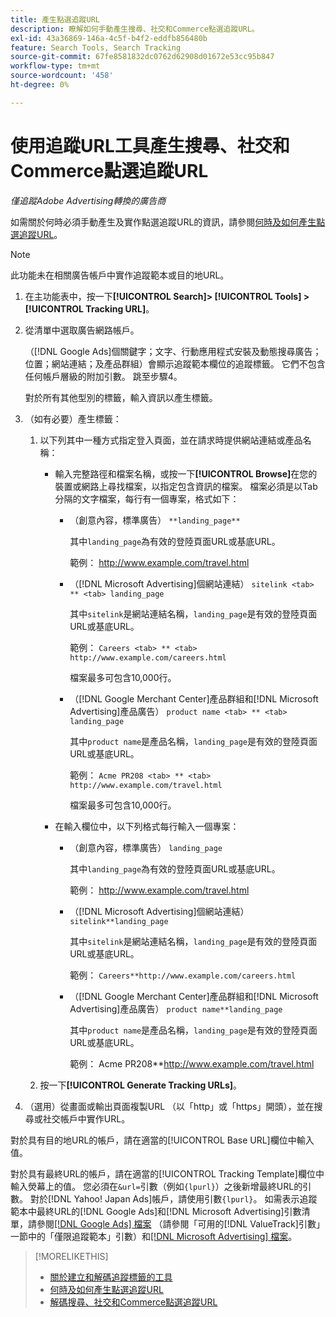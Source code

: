 ```yaml
---
title: 產生點選追蹤URL
description: 瞭解如何手動產生搜尋、社交和Commerce點選追蹤URL。
exl-id: 43a36869-146a-4c5f-b4f2-eddfb856480b
feature: Search Tools, Search Tracking
source-git-commit: 67fe8581832dc0762d62908d01672e53cc95b847
workflow-type: tm+mt
source-wordcount: '458'
ht-degree: 0%

---
```


# 使用追蹤URL工具產生搜尋、社交和Commerce點選追蹤URL

*僅追蹤Adobe Advertising轉換的廣告商*

如需關於何時必須手動產生及實作點選追蹤URL的資訊，請參閱[何時及如何產生點選追蹤URL](/help/search-social-commerce/tracking/click-tracking-ways-to-generate.md)。

>[!NOTE]
>
>此功能未在相關廣告帳戶中實作追蹤範本或目的地URL。

1. 在主功能表中，按一下&#x200B;**[!UICONTROL Search]> [!UICONTROL Tools] >[!UICONTROL Tracking URL]**。

1. 從清單中選取廣告網路帳戶。

   （[!DNL Google Ads]個關鍵字；文字、行動應用程式安裝及動態搜尋廣告；位置；網站連結；及產品群組）會顯示追蹤範本欄位的追蹤標籤。 它們不包含任何帳戶層級的附加引數。 跳至步驟4。

   對於所有其他型別的標籤，輸入資訊以產生標籤。

1. （如有必要）產生標籤：

   1. 以下列其中一種方式指定登入頁面，並在請求時提供網站連結或產品名稱：

      * 輸入完整路徑和檔案名稱，或按一下&#x200B;**[!UICONTROL Browse]**&#x200B;在您的裝置或網路上尋找檔案，以指定包含資訊的檔案。 檔案必須是以Tab分隔的文字檔案，每行有一個專案，格式如下：

         * （創意內容，標準廣告） `**landing_page**`

           其中`landing_page`為有效的登陸頁面URL或基底URL。

           範例： http://www.example.com/travel.html

         * （[!DNL Microsoft Advertising]個網站連結） `sitelink <tab> ** <tab> landing_page`

           其中`sitelink`是網站連結名稱，`landing_page`是有效的登陸頁面URL或基底URL。

           範例： `Careers <tab> ** <tab> http://www.example.com/careers.html`

           檔案最多可包含10,000行。

         * （[!DNL Google Merchant Center]產品群組和[!DNL Microsoft Advertising]產品廣告） `product name <tab> ** <tab> landing_page`

           其中`product name`是產品名稱，`landing_page`是有效的登陸頁面URL或基底URL。

           範例： `Acme PR208 <tab> ** <tab> http://www.example.com/travel.html`

           檔案最多可包含10,000行。

      * 在輸入欄位中，以下列格式每行輸入一個專案：

         * （創意內容，標準廣告） `landing_page`

           其中`landing_page`為有效的登陸頁面URL或基底URL。

           範例： http://www.example.com/travel.html

         * （[!DNL Microsoft Advertising]個網站連結） `sitelink**landing_page`

           其中`sitelink`是網站連結名稱，`landing_page`是有效的登陸頁面URL或基底URL。

           範例： `Careers**http://www.example.com/careers.html`

         * （[!DNL Google Merchant Center]產品群組和[!DNL Microsoft Advertising]產品廣告） `product name**landing_page`

           其中`product name`是產品名稱，`landing_page`是有效的登陸頁面URL或基底URL。

           範例： Acme PR208**http://www.example.com/travel.html

   1. 按一下&#x200B;**[!UICONTROL Generate Tracking URLs]**。

1. （選用）從畫面或輸出頁面複製URL （以「http」或「https」開頭），並在搜尋或社交帳戶中實作URL。

對於具有目的地URL的帳戶，請在適當的[!UICONTROL Base URL]欄位中輸入值。

對於具有最終URL的帳戶，請在適當的[!UICONTROL Tracking Template]欄位中輸入熒幕上的值。 您必須在`&url=`引數（例如`{lpurl}`）之後新增最終URL的引數。 對於[!DNL Yahoo! Japan Ads]帳戶，請使用引數`{lpurl}`。 如需表示追蹤範本中最終URL的[!DNL Google Ads]和[!DNL Microsoft Advertising]引數清單，請參閱[[!DNL Google Ads] 檔案](https://support.google.com/google-ads/answer/6305348) （請參閱「可用的[!DNL ValueTrack]引數」一節中的「僅限追蹤範本」引數）和[[!DNL Microsoft Advertising] 檔案](https://help.ads.microsoft.com/#apex/3/en/56799/2)。

>[!MORELIKETHIS]
>
>* [關於建立和解碼追蹤標籤的工具](tracking-tools-about.md)
>* [何時及如何產生點選追蹤URL](/help/search-social-commerce/tracking/click-tracking-ways-to-generate.md)
>* [解碼搜尋、社交和Commerce點選追蹤URL](click-tracking-url-decode.md)
